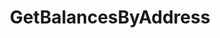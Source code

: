 ---
title: GetBalancesByAddress
excerpt: ''
api:
  file: consensus-chain-api.json
  operationId: get_bank-balances-address
deprecated: false
hidden: false
metadata:
  title: ''
  description: ''
  robots: index
next:
  description: ''
---